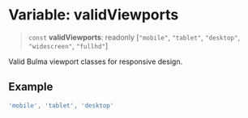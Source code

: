 # Variable: validViewports

> `const` **validViewports**: readonly \[`"mobile"`, `"tablet"`, `"desktop"`, `"widescreen"`, `"fullhd"`\]

Valid Bulma viewport classes for responsive design.

## Example

```ts
'mobile', 'tablet', 'desktop'
```
